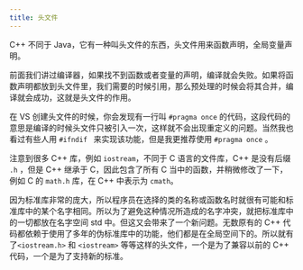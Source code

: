 ```yaml
---
title: 头文件
---
```


C++ 不同于 Java，它有一种叫头文件的东西，头文件用来函数声明，全局变量声明。

前面我们讲过编译器，如果找不到函数或者变量的声明，编译就会失败。如果将函数声明都放到头文件里，我们需要的时候引用，那么预处理的时候会将其合并，编译就会成功，这就是头文件的作用。 

在 VS 创建头文件的时候，你会发现有一行叫  `#pragma once` 的代码，这段代码的意思是编译的时候头文件只被引入一次，这样就不会出现重定义的问题。当然我也看过有些人用 `#ifndif ` 来实现该功能，但是我更推荐使用 `#pragma once` 。

注意到很多 C++ 库，例如 `iostream`，不同于 C 语言的文件库，C++ 是没有后缀 `.h` ，但是 C++ 继承于 C，因此包含了所有 C 当中的函数，并稍微修改了一下，例如 C 的 `math.h` 库，在 C++ 中表示为 `cmath`。

因为标准库非常的庞大，所以程序员在选择的类的名称或函数名时就很有可能和标准库中的某个名字相同。所以为了避免这种情况所造成的名字冲突，就把标准库中的一切都放在名字空间 std 中。但这又会带来了一个新问题。无数原有的 C++ 代码都依赖于使用了多年的伪标准库中的功能，他们都是在全局空间下的。所以就有了`<iostream.h>` 和 `<iostream>` 等等这样的头文件，一个是为了兼容以前的 C++ 代码，一个是为了支持新的标准。